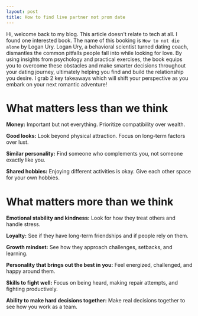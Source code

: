 ```yaml
---
layout: post
title: How to find live partner not prom date
---
```


Hi, welcome back to my blog. This article doesn't relate to tech at all. I found one interested book. The name of this booking is `How to not die alone` by Logan Ury. Logan Ury, a behavioral scientist turned dating coach, dismantles the common pitfalls people fall into while looking for love. By using insights from psychology and practical exercises, the book equips you to overcome these obstacles and make smarter decisions throughout your dating journey, ultimately helping you find and build the relationship you desire. I grab 2 key takeaways which will shift your perspective as you embark on your next romantic adventure!

# What matters less than we think

**Money:** Important but not everything. Prioritize compatibility over wealth.

**Good looks:** Look beyond physical attraction. Focus on long-term factors over lust.

**Similar personality:** Find someone who complements you, not someone exactly like you.

**Shared hobbies:** Enjoying different activities is okay. Give each other space for your own hobbies.

# What matters more than we think

**Emotional stability and kindness:** Look for how they treat others and handle stress.

**Loyalty:** See if they have long-term friendships and if people rely on them.

**Growth mindset:** See how they approach challenges, setbacks, and learning.

**Personality that brings out the best in you:** Feel energized, challenged, and happy around them.

**Skills to fight well:** Focus on being heard, making repair attempts, and fighting productively.

**Ability to make hard decisions together:** Make real decisions together to see how you work as a team.
